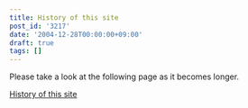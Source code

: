 ```yaml
---
title: History of this site
post_id: '3217'
date: '2004-12-28T00:00:00+09:00'
draft: true
tags: []
---
```


Please take a look at the following page as it becomes longer.

[History of this site](https://danmaq.com/category/archives)
